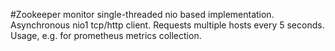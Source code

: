 #Zookeeper monitor 
single-threaded nio based implementation. 
Asynchronous nio1 tcp/http client.
Requests multiple hosts every 5 seconds.
Usage, e.g. for prometheus metrics collection.
